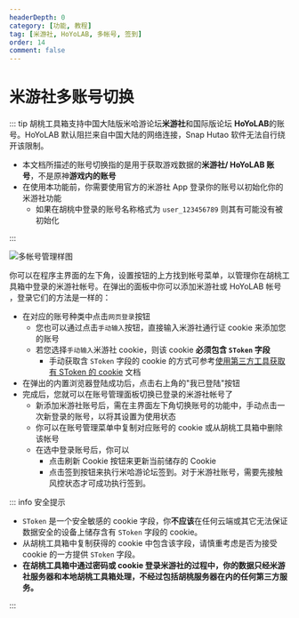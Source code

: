 ```yaml
---
headerDepth: 0
category: [功能, 教程]
tag: [米游社, HoYoLAB, 多帐号, 签到]
order: 14
comment: false
---
```


# 米游社多账号切换

::: tip
胡桃工具箱支持中国大陆版米哈游论坛**米游社**和国际版论坛 **HoYoLAB**的账号。HoYoLAB 默认阻拦来自中国大陆的网络连接，Snap Hutao 软件无法自行绕开该限制。

- 本文档所描述的账号切换指的是用于获取游戏数据的**米游社/ HoYoLAB 账号**，不是原神**游戏内的账号**
- 在使用本功能前，你需要使用官方的米游社 App 登录你的账号以初始化你的米游社功能
  - 如果在胡桃中登录的账号名称格式为 `user_123456789` 则其有可能没有被初始化

:::

![多帐号管理样图](https://img.alicdn.com/imgextra/i4/1797064093/O1CN01ZhnkRl1g6e0tz18y9_!!1797064093.png.png_.webp)

你可以在程序主界面的左下角，设置按钮的上方找到帐号菜单，以管理你在胡桃工具箱中登录的米游社帐号。在弹出的面板中你可以添加米游社或 HoYoLAB 帐号
，登录它们的方法是一样的：

- 在对应的账号种类中点击`网页登录`按钮
  - 您也可以通过点击`手动输入`按钮，直接输入米游社通行证 cookie 来添加您的账号
  - 若您选择`手动输入`米游社 cookie，则该 cookie **必须包含 `SToken` 字段**
    - 手动获取含 `SToken` 字段的 cookie 的方式可参考[使用第三方工具获取有 SToken 的 cookie](../advanced/get-SToken-cookie-from-the-third-party.html) 文档
- 在弹出的内置浏览器登陆成功后，点击右上角的"我已登陆"按钮
- 完成后，您就可以在账号管理面板切换已登录的米游社帐号了
  - 新添加米游社账号后，需在主界面左下角切换账号的功能中，手动点击一次新登录的账号，以将其设置为使用状态
  - 你可以在账号管理菜单中复制对应账号的 cookie 或从胡桃工具箱中删除该帐号
  - 在选中登录账号后，你可以
    - 点击刷新 Cookie 按钮来更新当前储存的 Cookie
    - 点击签到按钮来执行米哈游论坛签到。对于米游社账号，需要先接触风控状态才可成功执行签到。

::: info 安全提示

- `SToken` 是一个安全敏感的 cookie 字段，你**不应该**在任何云端或其它无法保证数据安全的设备上储存含有 `SToken` 字段的 cookie。
- 从胡桃工具箱中复制获得的 cookie 中包含该字段，请慎重考虑是否为接受 cookie 的一方提供 `SToken` 字段。
- **在胡桃工具箱中通过密码或 cookie 登录米游社的过程中，你的数据只经米游社服务器和本地胡桃工具箱处理，不经过包括胡桃服务器在内的任何第三方服务。**

:::
